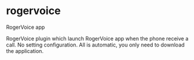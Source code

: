 # rogervoice
RogerVoice app

RogerVoice plugin which launch RogerVoice app when the phone receive a call.
No setting configuration.
All is automatic, you only need to download the application.
